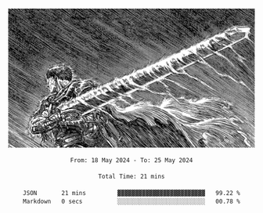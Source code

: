 <!-- Profile image -->
<p align="center">
 <img src="assets/bpD2ohb.png" width="1080px">
</p>
<!-- Profile image end -->

<div align="center">
<!--START_SECTION:waka-->

```txt
From: 18 May 2024 - To: 25 May 2024

Total Time: 21 mins

JSON       21 mins         ▓▓▓▓▓▓▓▓▓▓▓▓▓▓▓▓▓▓▓▓▓▓▓▓▓   99.22 %
Markdown   0 secs          ░░░░░░░░░░░░░░░░░░░░░░░░░   00.78 %
```

<!--END_SECTION:waka-->
</div>
